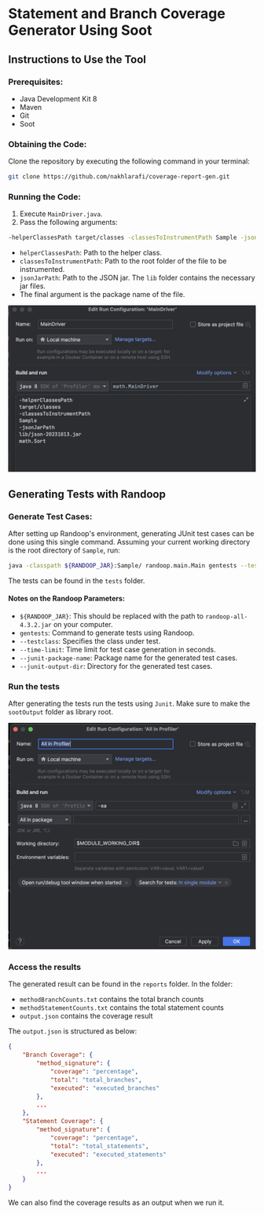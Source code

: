 # Statement and Branch Coverage Generator Using Soot

## Instructions to Use the Tool

### Prerequisites:
- Java Development Kit 8
- Maven
- Git
- Soot

### Obtaining the Code:

Clone the repository by executing the following command in your terminal:

```bash
git clone https://github.com/nakhlarafi/coverage-report-gen.git
```

### Running the Code:

1. Execute `MainDriver.java`.
2. Pass the following arguments:

```bash
-helperClassesPath target/classes -classesToInstrumentPath Sample -jsonJarPath lib/json-20231013.jar math.Sort
```

- `helperClassesPath`: Path to the helper class.
- `classesToInstrumentPath`: Path to the root folder of the file to be instrumented.
- `jsonJarPath`: Path to the JSON jar. The `lib` folder contains the necessary jar files.
- The final argument is the package name of the file.

![Run configuration](img/mainFileConfig.png)

## Generating Tests with Randoop

### Generate Test Cases:

After setting up Randoop's environment, generating JUnit test cases can be done using this single command. Assuming your current working directory is the root directory of `Sample`, run:

```bash
java -classpath ${RANDOOP_JAR}:Sample/ randoop.main.Main gentests --testclass=math.Sort --time-limit=60 --junit-package-name=math --junit-output-dir=tests
```
The tests can be found in the `tests` folder.

#### Notes on the Randoop Parameters:

- `${RANDOOP_JAR}`: This should be replaced with the path to `randoop-all-4.3.2.jar` on your computer.
- `gentests`: Command to generate tests using Randoop.
- `--testclass`: Specifies the class under test.
- `--time-limit`: Time limit for test case generation in seconds.
- `--junit-package-name`: Package name for the generated test cases.
- `--junit-output-dir`: Directory for the generated test cases.

### Run the tests
After generating the tests run the tests using `Junit`. Make sure to make the `sootOutput` folder as library root.

![img.png](img/testFileConfig.png)

### Access the results
The generated result can be found in the `reports` folder. In the folder:
* `methodBranchCounts.txt` contains the total branch counts
* `methodStatementCounts.txt` contains the total statement counts
* `output.json` contains the coverage result

The `output.json` is structured as below:
```json
{
    "Branch Coverage": {
        "method_signature": {
            "coverage": "percentage",
            "total": "total_branches",
            "executed": "executed_branches"
        },
        ...
    },
    "Statement Coverage": {
        "method_signature": {
            "coverage": "percentage",
            "total": "total_statements",
            "executed": "executed_statements"
        },
        ...
    }
}
```
We can also find the coverage results as an output when we run it.


